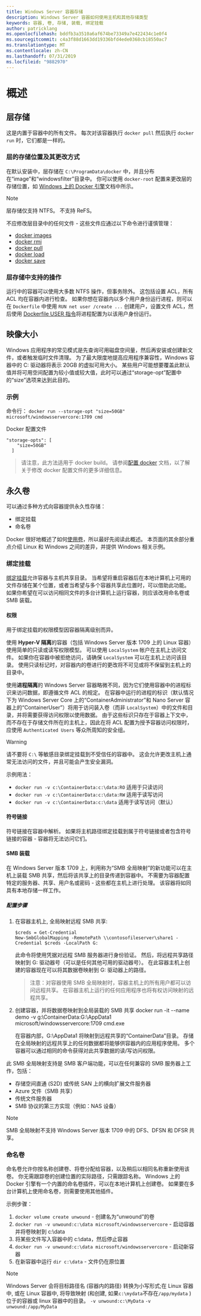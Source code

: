 ```yaml
---
title: Windows Server 容器存储
description: Windows Server 容器如何使用主机和其他存储类型
keywords: 容器, 卷, 存储, 装载, 绑定挂载
author: patricklang
ms.openlocfilehash: bddfb3a3510a6af674be73349a7e422434c1e0f4
ms.sourcegitcommit: c4a3f88d1663dd19336bfd4ede0368cb18550ac7
ms.translationtype: MT
ms.contentlocale: zh-CN
ms.lasthandoff: 07/31/2019
ms.locfileid: "9882970"
---
```

# <a name="overview"></a>概述

<!-- Great diagram would be great! -->


## <a name="layer-storage"></a>层存储

这是内置于容器中的所有文件。 每次对该容器执行 `docker pull` 然后执行 `docker run` 时，它们都是一样的。


### <a name="where-layers-are-stored-and-how-to-change-it"></a>层的存储位置及其更改方式

在默认安装中，层存储在 `C:\ProgramData\docker` 中，并且分布在“image”和“windowsfilter”目录中。 你可以使用 `docker-root` 配置来更改层的存储位置，如 [Windows 上的 Docker 引擎](../manage-docker/configure-docker-daemon.md)文档中所示。

> [!NOTE]
> 层存储仅支持 NTFS。 不支持 ReFS。

不应修改层目录中的任何文件 - 这些文件应通过以下命令进行谨慎管理：

- [docker images](https://docs.docker.com/engine/reference/commandline/images/)
- [docker rmi](https://docs.docker.com/engine/reference/commandline/rmi/)
- [docker pull](https://docs.docker.com/engine/reference/commandline/pull/)
- [docker load](https://docs.docker.com/engine/reference/commandline/load/)
- [docker save](https://docs.docker.com/engine/reference/commandline/save/)

### <a name="supported-operations-in-layer-storage"></a>层存储中支持的操作

运行中的容器可以使用大多数 NTFS 操作，但事务除外。 这包括设置 ACL，所有 ACL 均在容器内进行检查。 如果你想在容器内以多个用户身份运行进程，则可以在 `Dockerfile` 中使用 `RUN net user /create ...` 创建用户，设置文件 ACL，然后使用 [Dockerfile USER 指令](https://docs.docker.com/engine/reference/builder/#user)将进程配置为以该用户身份运行。


## <a name="image-size"></a>映像大小
Windows 应用程序的常见模式是先查询可用磁盘空间量，然后再安装或创建新文件，或者触发临时文件清理。  为了最大限度地提高应用程序兼容性，Windows 容器中的 C: 驱动器将表示 20GB 的虚拟可用大小。  某些用户可能想要覆盖此默认值并将可用空间配置为较小值或较大值，此时可以通过“storage-opt”配置中的“size”选项来达到此目的。

### <a name="examples"></a>示例
命令行： `docker run --storage-opt "size=50GB" microsoft/windowsservercore:1709 cmd`

Docker 配置文件
```
"storage-opts": [
    "size=50GB"
  ]
```
> 请注意，此方法适用于 docker build。
请参阅[配置 docker](https://docs.microsoft.com/virtualization/windowscontainers/manage-docker/configure-docker-daemon#configure-docker-with-configuration-file) 文档，以了解关于修改 docker 配置文件的更多详细信息。


## <a name="persistent-volumes"></a>永久卷

可以通过多种方式向容器提供永久性存储：

- 绑定挂载
- 命名卷

Docker 很好地概述了如何[使用卷](https://docs.docker.com/engine/admin/volumes/volumes/)，所以最好先阅读此概述。 本页面的其余部分重点介绍 Linux 和 Windows 之间的差异，并提供 Windows 相关示例。


### <a name="bind-mounts"></a>绑定挂载

[绑定挂载](https://docs.docker.com/engine/admin/volumes/bind-mounts/)允许容器与主机共享目录。 当希望将重启容器后在本地计算机上可用的文件存储在某个位置，或者当希望与多个容器共享此位置时，可以借助此功能。 如果你希望在可以访问相同文件的多台计算机上运行容器，则应该改用命名卷或 SMB 装载。

#### <a name="permissions"></a>权限

用于绑定挂载的权限模型因容器隔离级别而异。

使用 **Hyper-V 隔离**的容器（包括 Windows Server 版本 1709 上的 Linux 容器）使用简单的只读或读写权限模型。
可以使用 `LocalSystem` 帐户在主机上访问文件。 如果你在容器中被拒绝访问，请确保 `LocalSystem` 可以在主机上访问该目录。
使用只读标记时，对容器内的卷进行的更改将不可见或将不保留到主机上的目录中。

使用**进程隔离**的 Windows Server 容器略微不同，因为它们使用容器中的进程标识来访问数据，即遵循文件 ACL 的规定。
在容器中运行的进程的标识（默认情况下为 Windows Server Core 上的“ContainerAdministrator”和 Nano Server 容器上的“ContainerUser”）将用于访问装入卷（而非 `LocalSystem`）中的文件和目录，并将需要获得访问权限以使用数据。
由于这些标识只存在于容器上下文中，而不存在于存储文件所在的主机上，因此在将 ACL 配置为授予容器访问权限时，应使用 `Authenticated Users` 等众所周知的安全组。

> [!WARNING]
> 请不要将 `C:\` 等敏感目录绑定挂载到不受信任的容器中。 这会允许更改主机上通常无法访问的文件，并且可能会产生安全漏洞。

示例用法： 

- `docker run -v c:\ContainerData:c:\data:RO` 适用于只读访问
- `docker run -v c:\ContainerData:c:\data:RW` 适用于读写访问
- `docker run -v c:\ContainerData:c:\data` 适用于读写访问（默认）

#### <a name="symlinks"></a>符号链接

符号链接在容器中解析。 如果将主机路径绑定挂载到属于符号链接或者包含符号链接的容器 - 容器将无法访问它们。

#### <a name="smb-mounts"></a>SMB 装载

在 Windows Server 版本 1709 上，利用称为“SMB 全局映射”的新功能可以在主机上装载 SMB 共享，然后将该共享上的目录传递到容器中。 不需要为容器配置特定的服务器、共享、用户名或密码 - 这些都在主机上进行处理。 该容器将如同具有本地存储一样工作。

##### <a name="configuration-steps"></a>配置步骤

1. 在容器主机上, 全局映射远程 SMB 共享:
    ```
    $creds = Get-Credential
    New-SmbGlobalMapping -RemotePath \\contosofileserver\share1 -Credential $creds -LocalPath G:
    ```
    此命令将使用凭据对远程 SMB 服务器进行身份验证。 然后，将远程共享路径映射到 G: 驱动器号（可以是任何其他可用的驱动器号）。 在此容器主机上创建的容器现在可以将其数据卷映射到 G: 驱动器上的路径。

    > 注意：对容器使用 SMB 全局映射时，容器主机上的所有用户都可以访问远程共享。 在容器主机上运行的任何应用程序也将有权访问映射的远程共享。

2. 创建容器，并将数据卷映射到全局装载的 SMB 共享  docker run -it --name demo -v g:\ContainerData:G:\AppData1 microsoft/windowsservercore:1709 cmd.exe

    在容器内部，G:\AppData1 将映射到远程共享的“ContainerData”目录。 存储在全局映射的远程共享上的任何数据都将能够供容器内的应用程序使用。 多个容器可以通过相同的命令获得对此共享数据的读/写访问权限。

此 SMB 全局映射支持是 SMB 客户端功能，可以在任何兼容的 SMB 服务器上工作，包括：

- 存储空间直通 (S2D) 或传统 SAN 上的横向扩展文件服务器
- Azure 文件（SMB 共享）
- 传统文件服务器
- SMB 协议的第三方实现（例如：NAS 设备）

> [!NOTE]
> SMB 全局映射不支持 Windows Server 版本 1709 中的 DFS、DFSN 和 DFSR 共享。

### <a name="named-volumes"></a>命名卷

命名卷允许你按名称创建卷、将卷分配给容器，以及稍后以相同名称重新使用该卷。 你无需跟踪卷的创建位置的实际路径，只需跟踪名称。 Windows 上的 Docker 引擎有一个内置的命名卷插件，可以在本地计算机上创建卷。 如果要在多台计算机上使用命名卷，则需要使用其他插件。

示例步骤：

1. `docker volume create unwound` - 创建名为“unwound”的卷
2. `docker run -v unwound:c:\data microsoft/windowsservercore` - 启动容器并将卷映射到 c:\data
3. 将某些文件写入容器中的 c:\data，然后停止容器
4. `docker run -v unwound:c:\data microsoft/windowsservercore` - 启动新容器
5. 在新容器中运行 `dir c:\data` - 文件仍在原位置

> [!NOTE]
> Windows Server 会将目标路径名 (容器内的路径) 转换为小写形式;在 Linux 容器中, 或在 Linux 容器中, 将导致映射 (和创建, 如果`c:\mydata`不存在`/app/mydata` ) 位于的容器或 linux 容器中的目录。 `-v unwound:c:\MyData` `-v unwound:/app/MyData`
